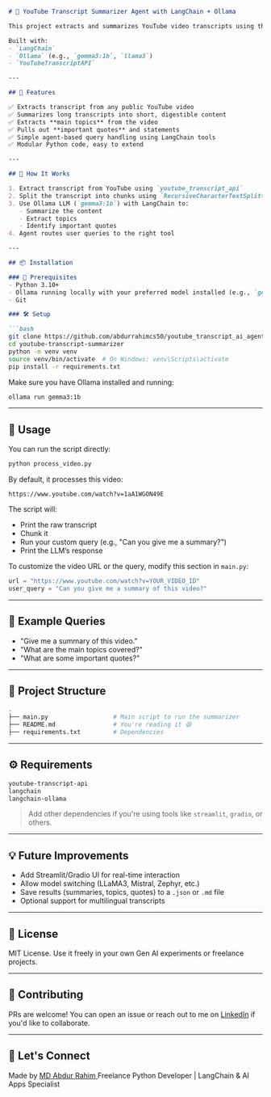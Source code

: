 ````markdown
# 🧠 YouTube Transcript Summarizer Agent with LangChain + Ollama

This project extracts and summarizes YouTube video transcripts using the power of LLMs via LangChain and Ollama. It also allows users to extract key topics and important quotes from any YouTube video — all with a single query.

Built with:
- `LangChain`
- `Ollama` (e.g., `gemma3:1b`, `llama3`)
- `YouTubeTranscriptAPI`

---

## 🚀 Features

✅ Extracts transcript from any public YouTube video  
✅ Summarizes long transcripts into short, digestible content  
✅ Extracts **main topics** from the video  
✅ Pulls out **important quotes** and statements  
✅ Simple agent-based query handling using LangChain tools  
✅ Modular Python code, easy to extend

---

## 🧩 How It Works

1. Extract transcript from YouTube using `youtube_transcript_api`
2. Split the transcript into chunks using `RecursiveCharacterTextSplitter`
3. Use Ollama LLM (`gemma3:1b`) with LangChain to:
   - Summarize the content
   - Extract topics
   - Identify important quotes
4. Agent routes user queries to the right tool

---

## 📦 Installation

### 🔧 Prerequisites
- Python 3.10+
- Ollama running locally with your preferred model installed (e.g., `gemma3:1b`)
- Git

### 🛠️ Setup

```bash
git clone https://github.com/abdurrahimcs50/youtube_transcript_ai_agent.git
cd youtube-transcript-summarizer
python -m venv venv
source venv/bin/activate  # On Windows: venv\Scripts\activate
pip install -r requirements.txt
````

Make sure you have Ollama installed and running:

```bash
ollama run gemma3:1b
```

---

## 🧪 Usage

You can run the script directly:

```bash
python process_video.py
```

By default, it processes this video:

```
https://www.youtube.com/watch?v=1aA1WGON49E
```

The script will:

* Print the raw transcript
* Chunk it
* Run your custom query (e.g., "Can you give me a summary?")
* Print the LLM’s response

To customize the video URL or the query, modify this section in `main.py`:

```python
url = "https://www.youtube.com/watch?v=YOUR_VIDEO_ID"
user_query = "Can you give me a summary of this video?"
```

---

## 🧠 Example Queries

* "Give me a summary of this video."
* "What are the main topics covered?"
* "What are some important quotes?"

---

## 📁 Project Structure

```bash
.
├── main.py                  # Main script to run the summarizer
├── README.md                # You're reading it 😄
├── requirements.txt         # Dependencies
```

---

## ⚙️ Requirements

```txt
youtube-transcript-api
langchain
langchain-ollama
```

> Add other dependencies if you're using tools like `streamlit`, `gradio`, or others.

---

## 💡 Future Improvements

* Add Streamlit/Gradio UI for real-time interaction
* Allow model switching (LLaMA3, Mistral, Zephyr, etc.)
* Save results (summaries, topics, quotes) to a `.json` or `.md` file
* Optional support for multilingual transcripts

---

## 📜 License

MIT License. Use it freely in your own Gen AI experiments or freelance projects.

---

## 🤝 Contributing

PRs are welcome! You can open an issue or reach out to me on [LinkedIn](https://www.linkedin.com/in/abdurrahimcs50) if you'd like to collaborate.

---

## 🔗 Let's Connect

Made by [MD Abdur Rahim ](https://github.com/abdurrahimcs50)
Freelance Python Developer | LangChain & AI Apps Specialist

```
